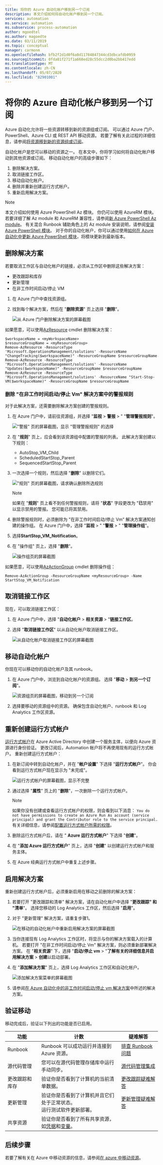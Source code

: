 ```yaml
---
title: 将你的 Azure 自动化帐户移到另一个订阅
description: 本文介绍如何将自动化帐户移到另一个订阅。
services: automation
ms.service: automation
ms.subservice: process-automation
author: mgoedtel
ms.author: magoedte
ms.date: 03/11/2019
ms.topic: conceptual
manager: carmonm
ms.openlocfilehash: bfb2f2d1d0f6a0d11784847344cd3dbcafdb0959
ms.sourcegitcommit: 0fda81f271f1a668ed28c55dcc2d0ba2bb417edd
ms.translationtype: MT
ms.contentlocale: zh-CN
ms.lasthandoff: 05/07/2020
ms.locfileid: "82901001"
---
```

# <a name="move-your-azure-automation-account-to-another-subscription"></a>将你的 Azure 自动化帐户移到另一个订阅

Azure 自动化允许将一些资源转移到新的资源组或订阅。 可以通过 Azure 门户、PowerShell、Azure CLI 或 REST API 移动资源。 若要了解有关此过程的详细信息，请参阅[将资源移到新的资源组或订阅](../../azure-resource-manager/management/move-resource-group-and-subscription.md)。

自动化帐户是您可以移动的资源之一。 在本文中，你将学习如何将自动化帐户移动到其他资源或订阅。 移动自动化帐户的高级步骤如下：

1. 删除解决方案。
2. 取消链接工作区。
3. 移动自动化帐户。
4. 删除并重新创建运行方式帐户。
5. 重新启用解决方案。

>[!NOTE]
>本文介绍如何使用 Azure PowerShell Az 模块。 你仍可以使用 AzureRM 模块。 若要详细了解 Az module 和 AzureRM 兼容性，请参阅[新 Azure PowerShell Az module](https://docs.microsoft.com/powershell/azure/new-azureps-module-az?view=azps-3.5.0)。 有关混合 Runbook 辅助角色上的 Az module 安装说明，请参阅[安装 Azure PowerShell 模块](https://docs.microsoft.com/powershell/azure/install-az-ps?view=azps-3.5.0)。 对于你的自动化帐户，你可以通过使用[如何在 Azure 自动化中更新 Azure PowerShell 模块](../automation-update-azure-modules.md)，将模块更新到最新版本。

## <a name="remove-solutions"></a>删除解决方案

若要取消工作区与自动化帐户的链接，必须从工作区中删除这些解决方案：

- 更改跟踪和库存
- 更新管理
- 在非工作时间启动/停止 VM

1. 在 Azure 门户中查找资源组。
2. 找到每个解决方案，然后在 "**删除资源**" 页上选择 "**删除**"。

    ![从 Azure 门户删除解决方案的屏幕截图](../media/move-account/delete-solutions.png)

如果愿意，可以使用[AzResource](https://docs.microsoft.com/powershell/module/Az.Resources/Remove-AzResource?view=azps-3.7.0) cmdlet 删除解决方案：

```azurepowershell-interactive
$workspaceName = <myWorkspaceName>
$resourceGroupName = <myResourceGroup>
Remove-AzResource -ResourceType 'Microsoft.OperationsManagement/solutions' -ResourceName "ChangeTracking($workspaceName)" -ResourceGroupName $resourceGroupName
Remove-AzResource -ResourceType 'Microsoft.OperationsManagement/solutions' -ResourceName "Updates($workspaceName)" -ResourceGroupName $resourceGroupName
Remove-AzResource -ResourceType 'Microsoft.OperationsManagement/solutions' -ResourceName "Start-Stop-VM($workspaceName)" -ResourceGroupName $resourceGroupName
```

### <a name="remove-alert-rules-for-the-startstop-vms-during-off-hours-solution"></a>删除 "在非工作时间启动/停止 Vm" 解决方案中的警报规则

对于此解决方案，还需要删除解决方案创建的警报规则。

1. 在 Azure 门户中，请前往资源组，并选择 "**监视** > **警报** > " "**管理警报规则**"。

   !["警报" 页的屏幕截图，显示 "管理警报规则" 的选择](../media/move-account/alert-rules.png)

2. 在 "**规则**" 页上，应会看到该资源组中配置的警报的列表。 此解决方案创建以下规则：

    * AutoStop_VM_Child
    * ScheduledStartStop_Parent
    * SequencedStartStop_Parent

3. 一次选择一个规则，然后选择 "**删除**" 以删除它们。

    !["规则" 页的屏幕截图，请求确认删除所选规则](../media/move-account/delete-rules.png)

    > [!NOTE]
    > 如果在 "**规则**" 页上看不到任何警报规则，请将 "**状态**" 字段更改为 "**已**禁用" 以显示禁用的警报。 您可能已将其禁用。

4. 删除警报规则时，必须删除为 "在非工作时间启动/停止 Vm" 解决方案通知创建的操作组。 在 Azure 门户中，选择 "**监视** > " "**警报** > " "**管理操作组**"。

5. 选择**StartStop_VM_Notification**。 

6. 在 "操作组" 页上，选择 "**删除**"。

    ![操作组页的屏幕截图](../media/move-account/delete-action-group.png)

如果愿意，可以使用[AzActionGroup](https://docs.microsoft.com/powershell/module/az.monitor/remove-azactiongroup?view=azps-3.7.0) cmdlet 删除操作组：

```azurepowershell-interactive
Remove-AzActionGroup -ResourceGroupName <myResourceGroup> -Name StartStop_VM_Notification
```

## <a name="unlink-your-workspace"></a>取消链接工作区

现在，可以取消链接工作区：

1. 在 Azure 门户中，选择 "**自动化帐户** > **相关资源** > "**链接工作区**。 

2. 选择 "**取消链接工作区**" 以从自动化帐户取消链接工作区。

    ![从自动化帐户取消链接工作区的屏幕截图](../media/move-account/unlink-workspace.png)

## <a name="move-your-automation-account"></a>移动自动化帐户

你现在可以移动你的自动化帐户及其 runbook。 

1. 在 Azure 门户中，浏览到自动化帐户的资源组。 选择 "**移动** > **到另一个订阅**"。

    ![资源组页的屏幕截图，移动到另一个订阅](../media/move-account/move-resources.png)

2. 选择要移动的资源组中的资源。 确保包含自动化帐户、runbook 和 Log Analytics 工作区资源。

## <a name="re-create-run-as-accounts"></a>重新创建运行方式帐户

[运行方式帐户](../manage-runas-account.md)在 Azure Active Directory 中创建一个服务主体，以便向 Azure 资源进行身份验证。 更改订阅后，Automation 帐户将不再使用现有的运行方式帐户。 重新创建运行方式帐户：

1. 在新订阅中转到自动化帐户，并在 "**帐户设置**" 下选择 "**运行方式帐户**"。 你会看到运行方式帐户现在显示为 "未完成"。

    ![运行方式帐户的屏幕截图，显示不完整](../media/move-account/run-as-accounts.png)

2. 通过选择 "**属性**" 页上的 "**删除**"，一次删除一个运行方式帐户。 

    > [!NOTE]
    > 如果你没有创建或查看运行方式帐户的权限，则会看到以下消息： `You do not have permissions to create an Azure Run As account (service principal) and grant the Contributor role to the service principal.`有关详细信息，请参阅[配置运行方式帐户所需的权限](../manage-runas-account.md#permissions)。

3. 删除运行方式帐户后，请在 " **Azure 运行方式帐户**" 下选择 "**创建**"。 

4. 在 "**添加 Azure 运行方式帐户**" 页上，选择 "**创建**" 以创建运行方式帐户和服务主体。 

5. 在 Azure 经典运行方式帐户中重复上述步骤。

## <a name="enable-solutions"></a>启用解决方案

重新创建运行方式帐户后，必须重新启用在移动之前删除的解决方案： 

1. 若要打开 "更改跟踪和清单" 解决方案，请在自动化帐户中选择 "**更改跟踪" 和 "清单**"。 选择您移动的 Log Analytics 工作区，然后选择 "**启用**"。

2. 对于 "更新管理" 解决方案，请重复步骤1。

    ![在移动的自动化帐户中重新启用解决方案的屏幕截图](../media/move-account/reenable-solutions.png)

3. 当你连接现有 Log Analytics 工作区时，将显示与你的解决方案载入的计算机。 若要打开 "在非工作时间启动/停止 Vm" 解决方案，则必须重新部署解决方案。 在 "**相关资源**" 下，选择 "**启动/停止 vm** > "**了解有关的详细信息并启用解决方案** > **创建**以启动部署。

4. 在 "**添加解决方案**" 页上，选择 Log Analytics 工作区和自动化帐户。

    ![添加解决方案菜单的屏幕截图](../media/move-account/add-solution-vm.png)

5. 请参阅[在 Azure 自动化中的非工作时间启动/停止 vm 解决方案](../automation-solution-vm-management.md)中所述的解决方案。

## <a name="verify-the-move"></a>验证移动

移动完成后，验证以下列出的功能是否已启用。 

|功能|计数|疑难解答|
|---|---|---|
|Runbook|Runbook 可以成功运行并连接到 Azure 资源。|[排查 Runbook 问题](../troubleshoot/runbooks.md)
|源代码管理|您可以在源代码管理存储库中运行手动同步。|[源代码管理集成](../source-control-integration.md)|
|更改跟踪和库存|验证你是否看到了计算机的当前清单数据。|[更改跟踪疑难解答](../troubleshoot/change-tracking.md)|
|更新管理|验证你是否看到了计算机并且它们处于正常状态。</br>运行测试软件更新部署。|[更新管理疑难解答](../troubleshoot/update-management.md)|
|共享资源|验证你是否看到了所有共享资源，如[凭据](../shared-resources/credentials.md)和[变量](../shared-resources/variables.md)。|

## <a name="next-steps"></a>后续步骤

若要了解有关在 Azure 中移动资源的信息，请参阅[在 azure 中移动资源](../../azure-resource-manager/management/move-support-resources.md)。
